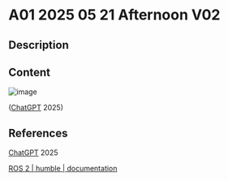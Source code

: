 # A01 2025 05 21 Afternoon V02

## Description



## Content

![image](https://github.com/user-attachments/assets/db7b7aa8-77b1-4c11-9ed4-7e40c24b1bca)


([ChatGPT](https://chatgpt.com/) 2025)

## References

[ChatGPT](https://chatgpt.com/) 2025

[ROS 2 | humble | documentation](https://docs.ros.org/en/humble/Tutorials/Beginner-CLI-Tools/Introducing-Turtlesim/Introducing-Turtlesim.html)
